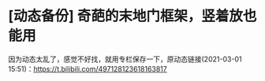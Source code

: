 # [动态备份] 奇葩的末地门框架，竖着放也能用

因为动态太乱了，感觉不好找，就用专栏保存一下，原动态链接(2021-03-01 15:51)：https://t.bilibili.com/497128123618163817

